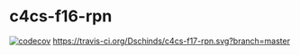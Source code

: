 # c4cs-f16-rpn
[![codecov](https://codecov.io/gh/Dschinds/c4cs-f17-rpn/branch/master/graph/badge.svg)](https://codecov.io/gh/Dschinds/c4cs-f17-rpn)
https://travis-ci.org/Dschinds/c4cs-f17-rpn.svg?branch=master
